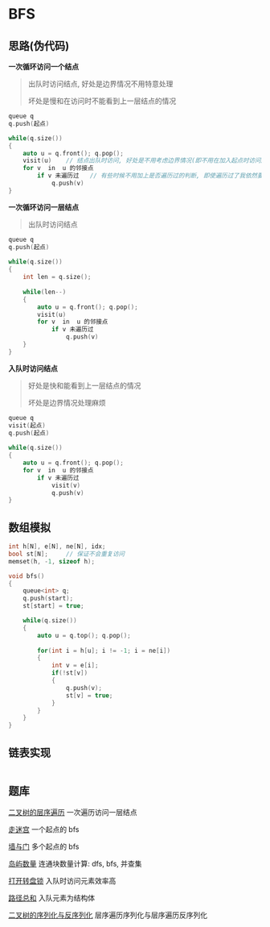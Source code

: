 # BFS

## 思路(伪代码)

**一次循环访问一个结点**

> 出队时访问结点, 好处是边界情况不用特意处理
>
> 坏处是慢和在访问时不能看到上一层结点的情况

```C++
queue q
q.push(起点)

while(q.size())
{
    auto u = q.front(); q.pop();
    visit(u)	// 结点出队时访问, 好处是不用考虑边界情况(即不用在加入起点时访问起点), 坏处是慢一点点和多遍历一层
    for v  in  u 的邻接点
        if v 未遍历过	// 有些时候不用加上是否遍历过的判断, 即使遍历过了我依然要再遍历一次
            q.push(v)
}
```

**一次循环访问一层结点**

> 出队时访问结点

```C++
queue q
q.push(起点)
    
while(q.size())
{
    int len = q.size();
    
    while(len--)
    {
        auto u = q.front(); q.pop();
        visit(u)
        for v  in  u 的邻接点
            if v 未遍历过
                q.push(v)
	}
}
```

**入队时访问结点**

> 好处是快和能看到上一层结点的情况
>
> 坏处是边界情况处理麻烦

```C++
queue q
visit(起点)
q.push(起点)
    
while(q.size())
{
    auto u = q.front(); q.pop();
    for v  in  u 的邻接点
        if v 未遍历过
            visit(v)
            q.push(v)
}
```





## 数组模拟

```C++
int h[N], e[N], ne[N], idx;
bool st[N];		// 保证不会重复访问
memset(h, -1, sizeof h);

void bfs()
{
    queue<int> q;
    q.push(start);
    st[start] = true;

    while(q.size())
    {
        auto u = q.top(); q.pop();
        
        for(int i = h[u]; i != -1; i = ne[i])
        {
            int v = e[i];
            if(!st[v])
            {
                q.push(v);
                st[v] = true;
            }
		}
	}
}
```

## 链表实现

```C++
```

## 题库

[二叉树的层序遍历](https://leetcode-cn.com/problems/binary-tree-level-order-traversal/)	一次遍历访问一层结点

[走迷宫](https://www.acwing.com/problem/content/846/)	一个起点的 bfs

[墙与门](https://leetcode-cn.com/problems/walls-and-gates/)	多个起点的 bfs

[岛屿数量](https://leetcode-cn.com/problems/number-of-islands/)	连通块数量计算: dfs, bfs, 并查集

[打开转盘锁](https://leetcode-cn.com/problems/open-the-lock/)	入队时访问元素效率高

[路径总和](https://leetcode-cn.com/problems/path-sum/)	入队元素为结构体

[二叉树的序列化与反序列化](https://leetcode.cn/problems/serialize-and-deserialize-binary-tree/)	层序遍历序列化与层序遍历反序列化
